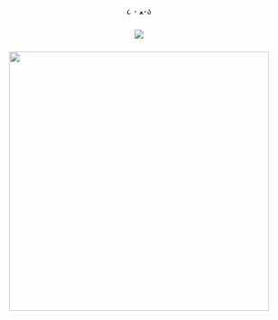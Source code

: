 <p align="center">૮ ･ ﻌ･ა</p>

###

<div align="center">
  <img src="https://visitor-badge.laobi.icu/badge?page_id=tofucin.tofucin&left_color=white&right_color=yellowgreen&left_text=%F0%9F%90%BE"  />
</div>

###

<div align="center">
  <img height="460" src="https://images.app.goo.gl/CcPcBN1Fqu7Bautd7"  />
</div>

###
